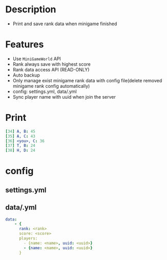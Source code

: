# Description
- Print and save rank data when minigame finished

# Features
- Use `MiniGameWorld` API
- Rank always save with highest score
- Rank data access API (READ-ONLY)
- Auto backup
- Only manage exist minigame rank data with config file(delete removed minigame rank config automatically)
- config: settings.yml, data/<minigame>.yml
- Sync player name with uuid when join the server

# Print
```yaml
[34] A, B: 45
[35] A, C: 43
[36] <you>, C: 36
[37] T, B: 24
[38] H, D: 24
```

# config
## settings.yml

## data/<minigame>.yml
```yaml
data:
    - {
      rank: <rank>
      score: <score>
      players:
        - {name: <name>, uuid: <uuid>}
        - {name: <name>, uuid: <uuid>}
      }
```